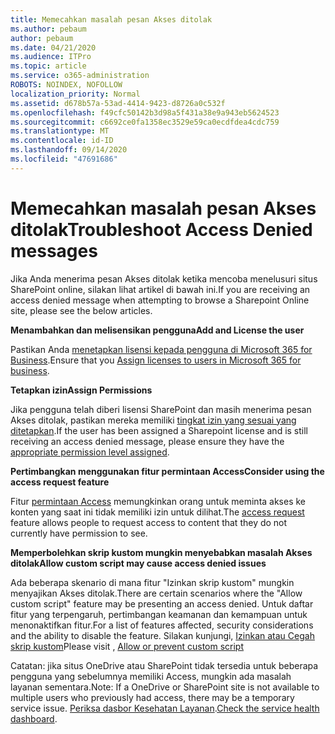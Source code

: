 ```yaml
---
title: Memecahkan masalah pesan Akses ditolak
ms.author: pebaum
author: pebaum
ms.date: 04/21/2020
ms.audience: ITPro
ms.topic: article
ms.service: o365-administration
ROBOTS: NOINDEX, NOFOLLOW
localization_priority: Normal
ms.assetid: d678b57a-53ad-4414-9423-d8726a0c532f
ms.openlocfilehash: f49cfc50142b3d98a5f431a38e9a943eb5624523
ms.sourcegitcommit: c6692ce0fa1358ec3529e59ca0ecdfdea4cdc759
ms.translationtype: MT
ms.contentlocale: id-ID
ms.lasthandoff: 09/14/2020
ms.locfileid: "47691686"
---
```

# <a name="troubleshoot-access-denied-messages"></a><span data-ttu-id="48278-102">Memecahkan masalah pesan Akses ditolak</span><span class="sxs-lookup"><span data-stu-id="48278-102">Troubleshoot Access Denied messages</span></span>

<span data-ttu-id="48278-103">Jika Anda menerima pesan Akses ditolak ketika mencoba menelusuri situs SharePoint online, silakan lihat artikel di bawah ini.</span><span class="sxs-lookup"><span data-stu-id="48278-103">If you are receiving an access denied message when attempting to browse a Sharepoint Online site, please see the below articles.</span></span>

<span data-ttu-id="48278-104">**Menambahkan dan melisensikan pengguna**</span><span class="sxs-lookup"><span data-stu-id="48278-104">**Add and License the user**</span></span>

<span data-ttu-id="48278-105">Pastikan Anda [menetapkan lisensi kepada pengguna di Microsoft 365 for Business](https://docs.microsoft.com/microsoft-365/admin/add-users/add-users).</span><span class="sxs-lookup"><span data-stu-id="48278-105">Ensure that you [Assign licenses to users in Microsoft 365 for business](https://docs.microsoft.com/microsoft-365/admin/add-users/add-users).</span></span>

<span data-ttu-id="48278-106">**Tetapkan izin**</span><span class="sxs-lookup"><span data-stu-id="48278-106">**Assign Permissions**</span></span>

<span data-ttu-id="48278-107">Jika pengguna telah diberi lisensi SharePoint dan masih menerima pesan Akses ditolak, pastikan mereka memiliki [tingkat izin yang sesuai yang ditetapkan](https://docs.microsoft.com/sharepoint/understanding-permission-levels).</span><span class="sxs-lookup"><span data-stu-id="48278-107">If the user has been assigned a Sharepoint license and is still receiving an access denied message, please ensure they have the [appropriate permission level assigned](https://docs.microsoft.com/sharepoint/understanding-permission-levels).</span></span>

<span data-ttu-id="48278-108">**Pertimbangkan menggunakan fitur permintaan Access**</span><span class="sxs-lookup"><span data-stu-id="48278-108">**Consider using the access request feature**</span></span>

<span data-ttu-id="48278-109">Fitur [permintaan Access](https://support.office.com/article/Set-up-and-manage-access-requests-94B26E0B-2822-49D4-929A-8455698654B3) memungkinkan orang untuk meminta akses ke konten yang saat ini tidak memiliki izin untuk dilihat.</span><span class="sxs-lookup"><span data-stu-id="48278-109">The [access request](https://support.office.com/article/Set-up-and-manage-access-requests-94B26E0B-2822-49D4-929A-8455698654B3) feature allows people to request access to content that they do not currently have permission to see.</span></span> 

<span data-ttu-id="48278-110">**Memperbolehkan skrip kustom mungkin menyebabkan masalah Akses ditolak**</span><span class="sxs-lookup"><span data-stu-id="48278-110">**Allow custom script may cause access denied issues**</span></span>

<span data-ttu-id="48278-111">Ada beberapa skenario di mana fitur "Izinkan skrip kustom" mungkin menyajikan Akses ditolak.</span><span class="sxs-lookup"><span data-stu-id="48278-111">There are certain scenarios where the "Allow custom script" feature may be presenting an access denied.</span></span> <span data-ttu-id="48278-112">Untuk daftar fitur yang terpengaruh, pertimbangan keamanan dan kemampuan untuk menonaktifkan fitur.</span><span class="sxs-lookup"><span data-stu-id="48278-112">For a list of features affected, security considerations and the ability to disable the feature.</span></span> <span data-ttu-id="48278-113">Silakan kunjungi, [Izinkan atau Cegah skrip kustom](https://docs.microsoft.com/sharepoint/allow-or-prevent-custom-script)</span><span class="sxs-lookup"><span data-stu-id="48278-113">Please visit , [Allow or prevent custom script](https://docs.microsoft.com/sharepoint/allow-or-prevent-custom-script)</span></span>

<span data-ttu-id="48278-114">Catatan: jika situs OneDrive atau SharePoint tidak tersedia untuk beberapa pengguna yang sebelumnya memiliki Access, mungkin ada masalah layanan sementara.</span><span class="sxs-lookup"><span data-stu-id="48278-114">Note: If a OneDrive or SharePoint site is not available to multiple users who previously had access, there may be a temporary service issue.</span></span> <span data-ttu-id="48278-115">[Periksa dasbor Kesehatan Layanan](https://portal.office.com/adminportal/home#/servicehealth).</span><span class="sxs-lookup"><span data-stu-id="48278-115">[Check the service health dashboard](https://portal.office.com/adminportal/home#/servicehealth).</span></span>


  

